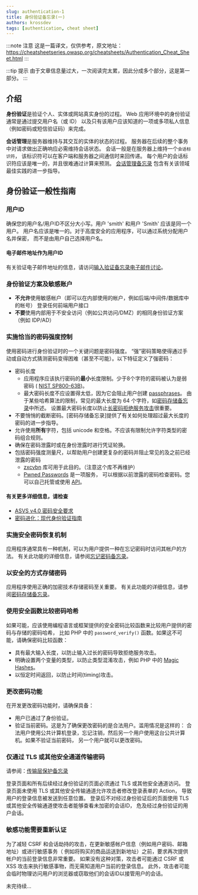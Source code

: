 ```yaml
---
slug: authentication-1
title: 身份验证备忘录(一)
authors: krossdev
tags: [authentication, cheat sheet]
---
```


:::note 注意
这是一篇译文，仅供参考，原文地址：
https://cheatsheetseries.owasp.org/cheatsheets/Authentication_Cheat_Sheet.html
:::

:::tip 提示
由于文章信息量过大，一次阅读完太累，因此分成多个部分，这是第一部分。
:::

## 介绍

**身份验证**是验证个人、实体或网站真实身份的过程。
Web 应用环境中的身份验证通常是通过提交用户名（或 ID）
以及只有该用户应该知道的一项或多项私人信息（例如密码或短信验证码）来完成。

<!-- truncate -->

**会话管理**是服务器维持与其交互的实体的状态的过程。
服务器在后续的整个事务中对请求做出正确响应必需维持会话状态。
会话一般是在服务器上维持一个`会话标识符`，
该标识符可以在客户端和服务器之间通信时来回传递。
每个用户的会话标识符应该是唯一的，并且很难通过计算来预测。
[会话管理备忘录](https://cheatsheetseries.owasp.org/cheatsheets/Session_Management_Cheat_Sheet.html)
包含有关该领域最佳实践的进一步指导。

## 身份验证一般性指南

### 用户ID

确保您的用户名/用户ID不区分大小写。用户 'smith' 和用户 'Smith' 应该是同一个用户。
用户名应该是唯一的。对于高度安全的应用程序，可以通过系统分配用户名并保密，
而不是由用户自己选择用户名。

#### 电子邮件地址作为用户ID

有关验证电子邮件地址的信息，请访问[输入验证备忘录电子邮件讨论](https://cheatsheetseries.owasp.org/cheatsheets/Input_Validation_Cheat_Sheet.html#Email_Address_Validation)。

### 身份验证方案及敏感账户

- **不允许**使用敏感帐户（即可以在内部使用的帐户，例如后端/中间件/数据库中的帐号）
登录任何前端用户接口
- **不要**使用内部用于不安全访问（例如公共访问/DMZ）的相同身份验证方案（例如 IDP/AD）

### 实施恰当的密码强度控制

使用密码进行身份验证时的一个关键问题是密码强度。
“强”密码策略使得通过手动或自动方式猜测密码变得困难（甚至不可能）。以下特征定义了强密码：

- 密码长度
  - 应用程序应该执行密码的**最小**长度限制。少于8个字符的密码被认为是弱密码 (
    [NIST SP800-63B](https://pages.nist.gov/800-63-3/sp800-63b.html))。
  - 最大密码长度不应设置得太低，因为它会阻止用户创建
  	[passphrases](https://en.wikipedia.org/wiki/Passphrase)。
    由于某些哈希算法的限制，常见的最大长度为 64 个字符，如[密码存储备忘录](https://cheatsheetseries.owasp.org/cheatsheets/Password_Storage_Cheat_Sheet.html#maximum-password-lengths)中所述。
    设置最大密码长度以防止[长密码拒绝服务攻击](https://www.acunetix.com/vulnerabilities/web/long-password-denial-of-service/)很重要。
- 不要悄悄的截断密码。[密码存储备忘录]提供了有关如何处理超过最大长度的密码的进一步指导。
- 允许使用**所有**字符，包括 unicode 和空格。不应该有限制允许字符类型的密码组合规则。
- 确保在密码泄露时或在身份泄露时进行凭证轮换。
- 包括密码强度测量尺，以帮助用户创建更复杂的密码并阻止常见的及之前已经泄露的密码
  - [zxcvbn](https://github.com/dropbox/zxcvbn) 库可用于此目的。（注意这个库不再维护）
  - [Pwned Passwords](https://haveibeenpwned.com/Passwords) 是一项服务，
    可以根据以前泄露的密码检查密码。您可以自己托管或使用
    [API](https://haveibeenpwned.com/API/v3#PwnedPasswords)。

#### 有关更多详细信息，请检查

- [ASVS v4.0 密码安全要求](https://github.com/OWASP/ASVS/blob/master/4.0/en/0x11-V2-Authentication.md#v21-password-security-requirements)
- [密码进化：现代身份验证指南](https://www.troyhunt.com/passwords-evolved-authentication-guidance-for-the-modern-era/)

### 实施安全密码恢复机制

应用程序通常具有一种机制，可以为用户提供一种在忘记密码时访问其帐户的方法。
有关此功能的详细信息，请参阅[忘记密码备忘录](https://cheatsheetseries.owasp.org/cheatsheets/Forgot_Password_Cheat_Sheet.html)。

### 以安全的方式存储密码

应用程序使用正确的加密技术存储密码至关重要。
有关此功能的详细信息，请参阅[密码存储备忘录](https://cheatsheetseries.owasp.org/cheatsheets/Password_Storage_Cheat_Sheet.html)。

### 使用安全函数比较密码哈希

如果可能，应该使用编程语言或框架提供的安全密码比较函数来比较用户提供的密码与存储的密码哈希，
比如 PHP 中的 `password_verify()` 函数。如果这不可能，请确保密码比较函数：

- 具有最大输入长度，以防止输入过长的密码导致拒绝服务攻击。
- 明确设置两个变量的类型，以防止类型混淆攻击，例如 PHP 中的
  [Magic Hashes](https://www.whitehatsec.com/blog/magic-hashes/)。
- 以恒定时间返回，以防止时间(timing)攻击。

### 更改密码功能

在开发更改密码功能时，请确保具备：

- 用户已通过了身份验证。
- 验证当前密码。这是为了确保更改密码的是合法用户。滥用情况是这样的：
  合法用户使用公共计算机登录，忘记注销，然后另一个用户使用这台公共计算机。如果不验证当前密码，
  另一个用户就可以更改密码。

### 仅通过 TLS 或其他安全通道传输密码

请参阅：[传输层保护备忘录](https://cheatsheetseries.owasp.org/cheatsheets/Transport_Layer_Protection_Cheat_Sheet.html)

登录页面和所有后续经过身份验证的页面必须通过 TLS 或其他安全通道访问。
登录页面未使用 TLS 或其他安全传输通道允许攻击者修改登录表单的 Action，
导致用户的登录信息被发送到任意位置。
登录后不对经过身份验证后的页面使用 TLS 或其他安全传输通道使攻击者能够查看未加密的会话ID，
危及经过身份验证的用户会话。

### 敏感功能需要重新认证

为了减轻 CSRF 和会话劫持的攻击，在更新敏感帐户信息（例如用户密码、邮箱地址）或进行敏感事务（
例如将购买的商品运送到新地址）之前，要求再次提供帐户的当前登录信息非常重要。
如果没有这种对策，攻击者可能通过 CSRF 或 XSS 攻击来执行敏感事物，而无需知道用户当前的登录信息。
此外，攻击者可能会临时物理访问用户的浏览器或窃取他们的会话ID以接管用户的会话。

未完待续...
